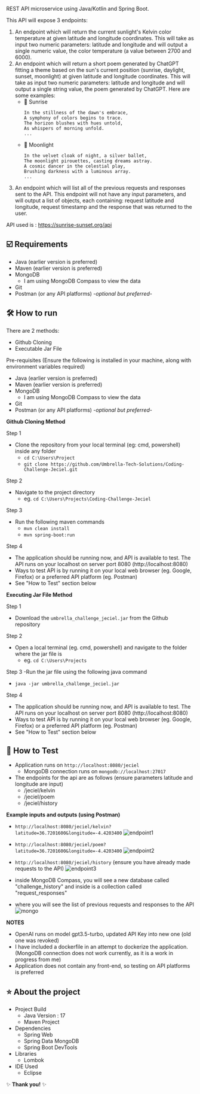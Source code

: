 REST API microservice using Java/Kotlin and Spring Boot.

This API will expose 3 endpoints:

1. An endpoint which will return the current sunlight's Kelvin color temperature at given latitude and longitude coordinates.
This will take as input two numeric parameters: latitude and longitude and will output a single numeric value, the color temperature (a value between 2700 and 6000).
2. An endpoint which will return a short poem generated by ChatGPT fitting a theme based on the sun's current position (sunrise, daylight, sunset, moonlight) at given latitude and longitude coordinates.
This will take as input two numeric parameters: latitude and longitude and will output a single string value, the poem generated by ChatGPT.
Here are some examples:
   - 🌅 Sunrise
     ```
     In the stillness of the dawn's embrace,
     A symphony of colors begins to trace.
     The horizon blushes with hues untold,
     As whispers of morning unfold.
     ...
   - 🎑 Moonlight
     ```
     In the velvet cloak of night, a silver ballet,
     The moonlight pirouettes, casting dreams astray.
     A cosmic dancer in the celestial play,
     Brushing darkness with a luminous array.
     ...
3. An endpoint which will list all of the previous requests and responses sent to the API.
This endpoint will not have any input parameters, and will output a list of objects, each containing: request latitude and longitude, request timestamp and the response that was returned to the user.

API used is : https://sunrise-sunset.org/api

## ☑️ Requirements

- Java (earlier version is preferred)
- Maven (earlier version is preferred)
- MongoDB  
  - I am using MongoDB Compass to view the data
- Git
- Postman (or any API platforms) -*optional but preferred*-

## 🛠 How to run 

There are 2 methods: 
   - Github Cloning
   - Executable Jar File

Pre-requisites (Ensure the following is installed in your machine, along with environment variables required)
   - Java (earlier version is preferred)
   - Maven (earlier version is preferred)
   - MongoDB 
      - I am using MongoDB Compass to view the data
   - Git
   - Postman (or any API platforms) -*optional but preferred*-

**Github Cloning Method**

Step 1
- Clone the repository from your local terminal (eg: cmd, powershell) inside any folder
     - ``` cd C:\Users\Project ```
     - ``` git clone https://github.com/Umbrella-Tech-Solutions/Coding-Challenge-Jeciel.git ```
       
Step 2
- Navigate to the project directory 
     - eg. ``` cd C:\Users\Projects\Coding-Challenge-Jeciel ```

Step 3
- Run the following maven commands
     - ``` mvn clean install ```
     - ``` mvn spring-boot:run ```

Step 4
- The application should be running now, and API is available to test. The API runs on your localhost on server port 8080 (http://localhost:8080)
- Ways to test API is by running it on your local web browser (eg. Google, Firefox) or a preferred API platform (eg. Postman)
- See "How to Test" section below

**Executing Jar File Method**

Step 1
- Download the ```umbrella_challenge_jeciel.jar``` from the Github repository

Step 2 
- Open a local terminal (eg. cmd, powershell) and navigate to the folder where the jar file is
   - eg. ```cd C:\Users\Projects```

Step 3
-Run the jar file using the following java command
   - ```java -jar umbrella_challenge_jeciel.jar```

Step 4
- The application should be running now, and API is available to test. The API runs on your localhost on server port 8080 (http://localhost:8080)
- Ways to test API is by running it on your local web browser (eg. Google, Firefox) or a preferred API platform (eg. Postman)
- See "How to Test" section below

## :tulip: How to Test
- Application runs on ```http://localhost:8080/jeciel```
   - MongoDB connection  runs on  ```mongodb://localhost:27017```
- The endpoints for the api are as follows (ensure parameters latitude and longitude are input)
   - /jeciel/kelvin
   - /jeciel/poem
   - /jeciel/history 

**Example inputs and outputs (using Postman)** 
   - ``` http://localhost:8080/jeciel/kelvin?latitude=36.7201600&longitude=-4.4203400 ```
     ![endpoint1](https://github.com/Umbrella-Tech-Solutions/Coding-Challenge-Jeciel/assets/72226022/ed5dca25-29e8-46be-8310-e56f1c426060)

   - ``` http://localhost:8080/jeciel/poem?latitude=36.7201600&longitude=-4.4203400 ```
     ![endpoint2](https://github.com/Umbrella-Tech-Solutions/Coding-Challenge-Jeciel/assets/72226022/9a8788fc-177e-4f5c-bb76-e2355933124a)

   - ``` http://localhost:8080/jeciel/history ``` (ensure you have already made requests to the API)
     ![endpoint3](https://github.com/Umbrella-Tech-Solutions/Coding-Challenge-Jeciel/assets/72226022/b68aff2f-9f1a-4177-b27f-bf5abe8c92ca)

   - inside MongoDB Compass, you will see a new database called "challenge_history" and inside is a collection called "request_responses"
   - where you will see the list of previous requests and responses to the API
     ![mongo](https://github.com/Umbrella-Tech-Solutions/Coding-Challenge-Jeciel/assets/72226022/33d7bbdd-972c-47fc-b2a2-d29b0be1ca50)


**NOTES**
- OpenAI runs on model gpt3.5-turbo, updated API Key into new one (old one was revoked)
- I have included a dockerfile in an attempt to dockerize the application. (MongoDB connection does not work currently, as it is a work in progress from me)
- Application does not contain any front-end, so testing on API platforms is preferred

## ⭐ About the project

- Project Build
   - Java Version : 17
   - Maven Project
- Dependencies
   - Spring Web
   - Spring Data MongoDB
   - Spring Boot DevTools
- Libraries
   - Lombok
- IDE Used
   - Eclipse


✨ **Thank you!** ✨
